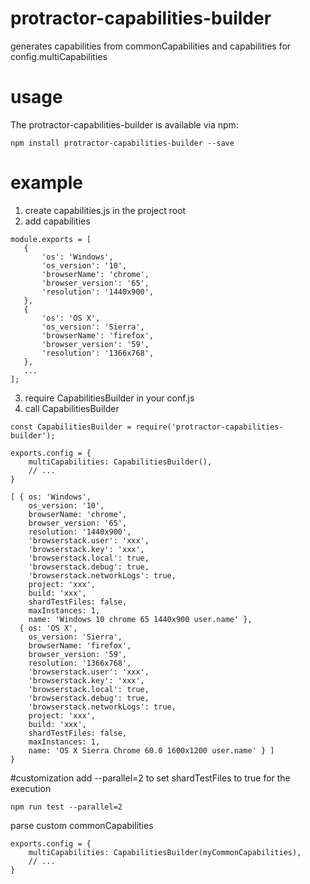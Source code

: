 # protractor-capabilities-builder
generates capabilities from commonCapabilities and capabilities for config.multiCapabilities

# usage
The protractor-capabilities-builder is available via npm:

```npm install protractor-capabilities-builder --save```

# example
1. create capabilities.js in the project root
2. add capabilities
```
module.exports = [
   {
       'os': 'Windows',
       'os_version': '10',
       'browserName': 'chrome',
       'browser_version': '65',
       'resolution': '1440x900',
   },
   {
       'os': 'OS X',
       'os_version': 'Sierra',
       'browserName': 'firefox',
       'browser_version': '59',
       'resolution': '1366x768',
   },
   ...
];

```

3. require CapabilitiesBuilder in your conf.js
4. call CapabilitiesBuilder
```
const CapabilitiesBuilder = require('protractor-capabilities-builder');

exports.config = {
    multiCapabilities: CapabilitiesBuilder(),
    // ...
}
```

```
[ { os: 'Windows',
    os_version: '10',
    browserName: 'chrome',
    browser_version: '65',
    resolution: '1440x900',
    'browserstack.user': 'xxx',
    'browserstack.key': 'xxx',
    'browserstack.local': true,
    'browserstack.debug': true,
    'browserstack.networkLogs': true,
    project: 'xxx',
    build: 'xxx',
    shardTestFiles: false,
    maxInstances: 1,
    name: 'Windows 10 chrome 65 1440x900 user.name' },
  { os: 'OS X',
    os_version: 'Sierra',
    browserName: 'firefox',
    browser_version: '59',
    resolution: '1366x768',
    'browserstack.user': 'xxx',
    'browserstack.key': 'xxx',
    'browserstack.local': true,
    'browserstack.debug': true,
    'browserstack.networkLogs': true,
    project: 'xxx',
    build: 'xxx',
    shardTestFiles: false,
    maxInstances: 1,
    name: 'OS X Sierra Chrome 60.0 1600x1200 user.name' } ]
}
```

#customization
add --parallel=2 to set shardTestFiles to true for the execution
```
npm run test --parallel=2
```
parse custom commonCapabilities
```
exports.config = {
    multiCapabilities: CapabilitiesBuilder(myCommonCapabilities),
    // ...
}
```


